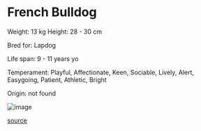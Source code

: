 # French Bulldog

Weight: 13 kg
Height: 28 - 30 cm

Bred for: Lapdog

Life span: 9 - 11 years yo

Temperament: Playful, Affectionate, Keen, Sociable, Lively, Alert, Easygoing, Patient, Athletic, Bright

Origin: not found

![image](https://cdn2.thedogapi.com/images/HyWNfxc47_1280.jpg)

[source](https://api.thedogapi.com/v1/breeds/113)

